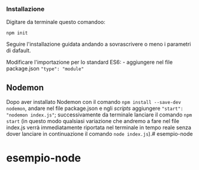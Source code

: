 ### Installazione

Digitare da terminale questo comandoo:

`npm init`

Seguire l'installazione guidata andando a sovrascrivere o meno i parametri di dafault.

Modificare l'importazione per lo standard ES6:
    - aggiungere nel file package.json `"type": "module"`

## Nodemon

Dopo aver installato Nodemon con il comando `npm install --save-dev nodemon`, andare nel file package.json e ngli *scripts* aggiungere `"start": "nodemon index.js"`; successivamente da terminale lanciare il comando `npm start` (in questo modo qualsiasi variazione che andremo a fare nel file index.js verrà immediatamente riportata nel terminale in tempo reale senza dover lanciare in continuazione il comando `node index.js`).# esempio-node
# esempio-node
